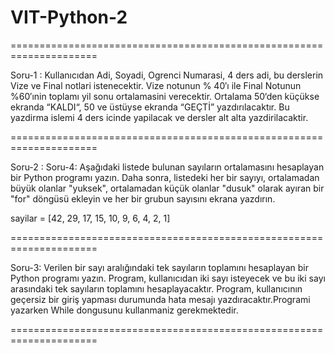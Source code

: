 # VIT-Python-2

=====================================================================


Soru-1 : Kullanıcıdan Adi, Soyadi, Ogrenci Numarasi, 4 ders adi, bu derslerin Vize ve Final notlari istenecektir. Vize notunun % 40′ı ile Final Notunun %60′ınin toplamı yil sonu ortalamasini verecektir. Ortalama 50‘den küçükse ekranda “KALDI“, 50 ve üstüyse ekranda “GEÇTİ” yazdırılacaktır. Bu yazdirma islemi 4 ders icinde yapilacak ve dersler alt alta yazdirilacaktir.

=====================================================================

Soru-2 : Soru-4: Aşağıdaki listede bulunan sayıların ortalamasını hesaplayan bir Python programı yazın. Daha sonra, listedeki her bir sayıyı, ortalamadan büyük olanlar "yuksek", ortalamadan küçük olanlar "dusuk" olarak ayıran bir "for" döngüsü ekleyin ve her bir grubun sayısını ekrana yazdırın.

sayilar = [42, 29, 17, 15, 10, 9, 6, 4, 2, 1]

=====================================================================

Soru-3: Verilen bir sayı aralığındaki tek sayıların toplamını hesaplayan bir Python programı yazın. Program, kullanıcıdan iki sayı isteyecek ve bu iki sayı arasındaki tek sayıların toplamını hesaplayacaktır. Program, kullanıcının geçersiz bir giriş yapması durumunda hata mesajı yazdıracaktır.Programi yazarken While dongusunu kullanmaniz gerekmektedir.

=====================================================================


